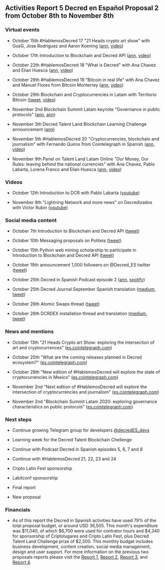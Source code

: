 ## Activities Report 5 Decred en Español Proposal 2 from October 8th to November 8th

### Virtual events

- October 15th #HablemosDecred 17 "21 Heads crypto art show" with GusG, Jose Rodriguez and Aaron Koening ([ann](https://twitter.com/Decred_ES/status/1315712600240467969), [video](https://www.youtube.com/watch?v=b89-CTM0bYk))

- October 17th Introduction to Blockchain and Decred API ([ann](https://twitter.com/Decred_ES/status/1317536322630914051), [video](https://www.youtube.com/watch?v=XSmdwWykmSo))

- October 22th #HablemosDecred 18 "What is Decred" with Ana Chavez and Elian Huesca ([ann](https://twitter.com/Decred_ES/status/1318634345918320640), [video](https://www.youtube.com/watch?v=rjfYxi6CXyI))

- October 29th #HablemosDecred 19 "Bitcoin in real life" with Ana Chavez and Manuel Flores from Bitcoin Monterrey ([ann](https://twitter.com/Decred_ES/status/1321166522367283200), [video](https://www.youtube.com/watch?v=ok9TVEXF8mM))

- October 29th Blockchain and Cryptocurrencies in Latam with Territorio Bitcoin ([tweet](https://twitter.com/territoriobtc/status/1322131929026711553), [video](https://www.youtube.com/watch?v=dx8D18jlr9s))

- November 2nd Blockchain Summit Latam keynote "Governance in public protocols" ([ann](https://twitter.com/BlockSummitLA/status/1323302427651657733), [ann](https://twitter.com/BlockSummitLA/status/1323302480537673730))

- November 3th Decred Talent Land Blockchain Learning Challenge announcement ([ann](https://twitter.com/Decred_ES/status/1323737929429245955))

- November 5th #HablemosDecred 20 "Cryptocurrencies, blockchain and journalism" with Fernando Quiros from Cointelegraph in Spanish ([ann](https://twitter.com/Decred_ES/status/1323671501212684288), [video](https://www.youtube.com/watch?v=V1tl600djBA))

- November 9th Panel on Talent Land Latam Online "Our Money, Our Rules: leaving behind the national currencies" with Ana Chavez, Pablo Labarta, Lorena Franco and Elian Huesca ([ann](https://twitter.com/talentrepublic_/status/1324046492038885376), [video](https://www.youtube.com/watch?v=B0tEYQ2l_RM))

### Videos

- October 12th Introduction to DCR with Pablo Labarta ([youtube](https://www.youtube.com/watch?v=S2SeVZqnO9A))

- November 8th "Lightning Network and more news" on Decredizados with Victor Rubin ([youtube](https://www.youtube.com/watch?v=9HEo7MpuX4U))

### Social media content

- October 7th Introduction to Blockchain and Decred API ([tweet](https://twitter.com/Decred_ES/status/1315123106839703552))

- October 10th Messaging proposals on Politeia ([tweet](https://twitter.com/Decred_ES/status/1314958081126805505))

- October 15th Python web mining scholarship to participate in Introduction to Blockchain and Decred API ([tweet](https://twitter.com/Decred_ES/status/1316751279000035332))

- October 19th announcement 1,000 followers on @Decred\_ES twitter ([tweet](https://twitter.com/Decred_ES/status/1318276054818148355))

- October 25th Decred in Spanish Podcast episode 2 ([ann](https://twitter.com/Decred_ES/status/1320497346556297216), [spotify](https://open.spotify.com/show/7kZwB0fobWzZk7peEjypYf))

- October 25th Decred Journal September Spanish translation ([medium](https://medium.com/decred-es/revista-decred-septiembre-2020-476f2d584c08), [tweet](https://twitter.com/Decred_ES/status/1332372854038532096))

- October 26th Atomic Swaps thread ([tweet](https://twitter.com/Decred_ES/status/1320736772427571206))

- October 26th DCRDEX installation thread and translation ([medium](https://medium.com/decred-es/c%C3%B3mo-instalar-y-usar-dcrdex-93c59d96f176), [tweet](https://twitter.com/Decred_ES/status/1320844859910094848))

### News and mentions

- October 13th "21 Heads Crypto art Show: exploring the intersection of art and cryptocurrences" ([es.cointelegraph.com](https://es.cointelegraph.com/news/21-heads-crypto-art-show-they-will-analyze-the-intersection-between-art-and-cryptocurrencies))

- October 20th "What are the coming releases planned in Decred ecosystem?" ([es.cointelegraph.com](https://es.cointelegraph.com/news/what-new-launches-are-planned-by-the-decred-ecosystem))

- October 28th "New edition of #HablemosDecred will explore the state of cryptocurrencies in Mexico" ([es.cointelegraph.com](https://es.cointelegraph.com/news/new-edition-of-hablemos-decred-will-deal-with-cryptomontages-in-mexico))

- November 2nd "Next edition of #HablemosDecred will explore the intersection of cryptocurrencies and journalism" ([es.cointelegraph.com](https://es.cointelegraph.com/news/next-edition-of-hablemos-decred-will-focus-on-linking-the-media-with-crypto))

- November 2nd "Blockchain Summit Latam 2020: exploring governance characteristics on public protocols" ([es.cointelegraph.com](https://es.cointelegraph.com/news/blockchain-summit-latam-2020-governance-features-analyzed-in-public-protocols))

### Next steps

- Continue growing Telegram group for developers [@decredES_devs](https://t.me/decredES_devs)

- Learning week for the Decred Talent Blockchain Chellenge

- Continue with Podcast Decred in Spanish episodes 5, 6, 7 and 8

- Continue with #HablemosDecred 21, 22, 23 and 24

- Cripto Latin Fest sponsorship

- Labitconf sponsorship

- Final report

- New proposal

### Financials

- As of this report the Decred in Spanish activities have used 79% of the total proposal budget, or around USD 36,505. This month's expenditure was $11,040, of which $6,700 were used for contrator hours and $4,340 for sponsorship of Criptolugares and Cripto Latin Fest, plus Decred Talent Land Challenge prize of $2,500. This monthly budget includes business development, content creation, social media management, design and user support. For more information on the previous two proposals reports please visit the [Report 1](20200707.md), [Report 2](20200811.md), [Report 3](20200908.md), and [Report 4](20201012.md).
